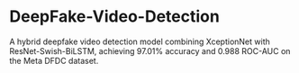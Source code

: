 # DeepFake-Video-Detection
A hybrid deepfake video detection model combining XceptionNet with ResNet-Swish-BiLSTM, achieving 97.01% accuracy and 0.988 ROC-AUC on the Meta DFDC dataset.

